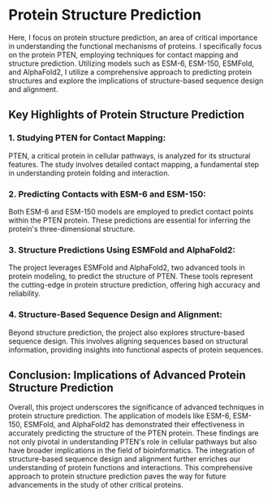 # Protein Structure Prediction

Here, I focus on protein structure prediction, an area of critical importance in understanding the functional mechanisms of proteins. I specifically focus on the protein PTEN, employing techniques for contact mapping and structure prediction. Utilizing models such as ESM-6, ESM-150, ESMFold, and AlphaFold2, I utilize a comprehensive approach to predicting protein structures and explore the implications of structure-based sequence design and alignment.

## Key Highlights of Protein Structure Prediction
### 1. Studying PTEN for Contact Mapping:
PTEN, a critical protein in cellular pathways, is analyzed for its structural features. The study involves detailed contact mapping, a fundamental step in understanding protein folding and interaction.

### 2. Predicting Contacts with ESM-6 and ESM-150:
Both ESM-6 and ESM-150 models are employed to predict contact points within the PTEN protein. These predictions are essential for inferring the protein's three-dimensional structure.

### 3. Structure Predictions Using ESMFold and AlphaFold2:
The project leverages ESMFold and AlphaFold2, two advanced tools in protein modeling, to predict the structure of PTEN. These tools represent the cutting-edge in protein structure prediction, offering high accuracy and reliability.

### 4. Structure-Based Sequence Design and Alignment:
Beyond structure prediction, the project also explores structure-based sequence design. This involves aligning sequences based on structural information, providing insights into functional aspects of protein sequences.

## Conclusion: Implications of Advanced Protein Structure Prediction
Overall, this project underscores the significance of advanced techniques in protein structure prediction. The application of models like ESM-6, ESM-150, ESMFold, and AlphaFold2 has demonstrated their effectiveness in accurately predicting the structure of the PTEN protein. These findings are not only pivotal in understanding PTEN's role in cellular pathways but also have broader implications in the field of bioinformatics. The integration of structure-based sequence design and alignment further enriches our understanding of protein functions and interactions. This comprehensive approach to protein structure prediction paves the way for future advancements in the study of other critical proteins.

